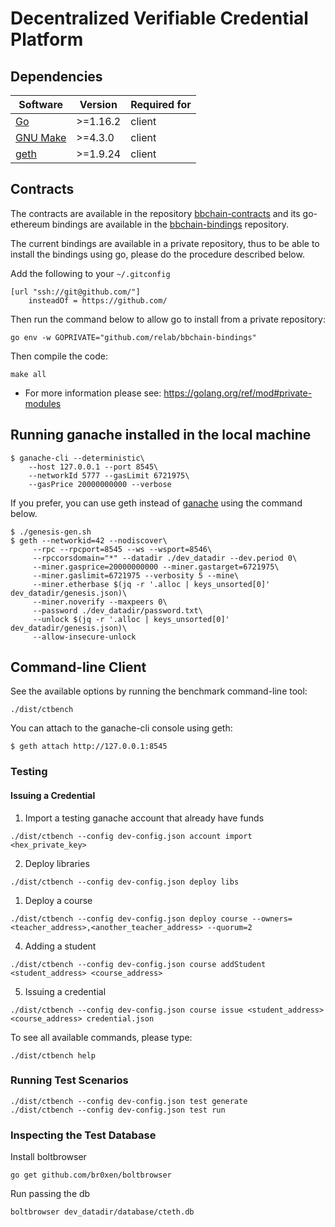 # Decentralized Verifiable Credential Platform

## Dependencies

| Software                                         | Version  | Required for |
| ------------------------------------------------ | -------- | ------------ |
| [Go](https://golang.org/doc/go1.16)              | >=1.16.2 | client       |
| [GNU Make](http://ftp.gnu.org/gnu/make/)         | >=4.3.0  | client       |
| [geth](https://github.com/ethereum/go-ethereum)  | >=1.9.24 | client       |

## Contracts

The contracts are available in the repository [bbchain-contracts](https://github.com/relab/bbchain-contracts) and its go-ethereum bindings are available in the [bbchain-bindings](https://github.com/relab/bbchain-bindings) repository.

The current bindings are available in a private repository, thus to be able to install the bindings using go, please do the procedure described below.

Add the following to your `~/.gitconfig`
```
[url "ssh://git@github.com/"]
	insteadOf = https://github.com/
```

Then run the command below to allow go to install from a private repository:
```
go env -w GOPRIVATE="github.com/relab/bbchain-bindings"
```

Then compile the code:
```
make all
```

* For more information please see: https://golang.org/ref/mod#private-modules

## Running ganache installed in the local machine
```
$ ganache-cli --deterministic\
	--host 127.0.0.1 --port 8545\
	--networkId 5777 --gasLimit 6721975\
	--gasPrice 20000000000 --verbose
```

If you prefer, you can use geth instead of [ganache](https://truffleframework.com/ganache) using the command below.
```
$ ./genesis-gen.sh
$ geth --networkid=42 --nodiscover\
	 --rpc --rpcport=8545 --ws --wsport=8546\
	 --rpccorsdomain="*" --datadir ./dev_datadir --dev.period 0\
	 --miner.gasprice=20000000000 --miner.gastarget=6721975\
	 --miner.gaslimit=6721975 --verbosity 5 --mine\
	 --miner.etherbase $(jq -r '.alloc | keys_unsorted[0]' dev_datadir/genesis.json)\
	 --miner.noverify --maxpeers 0\
	 --password ./dev_datadir/password.txt\
	 --unlock $(jq -r '.alloc | keys_unsorted[0]' dev_datadir/genesis.json)\
	 --allow-insecure-unlock
```

## Command-line Client

See the available options by running the benchmark command-line tool:

```
./dist/ctbench
```

You can attach to the ganache-cli console using geth:
```
$ geth attach http://127.0.0.1:8545
```

### Testing

#### Issuing a Credential

1. Import a testing ganache account that already have funds
```
./dist/ctbench --config dev-config.json account import <hex_private_key>
```

2. Deploy libraries
```
./dist/ctbench --config dev-config.json deploy libs
```

1. Deploy a course
```
./dist/ctbench --config dev-config.json deploy course --owners=<teacher_address>,<another_teacher_address> --quorum=2
```

4. Adding a student

```
./dist/ctbench --config dev-config.json course addStudent <student_address> <course_address>
```

5. Issuing a credential
```
./dist/ctbench --config dev-config.json course issue <student_address> <course_address> credential.json
```

To see all available commands, please type:
```
./dist/ctbench help
```

### Running Test Scenarios

```
./dist/ctbench --config dev-config.json test generate
./dist/ctbench --config dev-config.json test run
```

### Inspecting the Test Database

Install boltbrowser
```
go get github.com/br0xen/boltbrowser
```

Run passing the db
```
boltbrowser dev_datadir/database/cteth.db
```